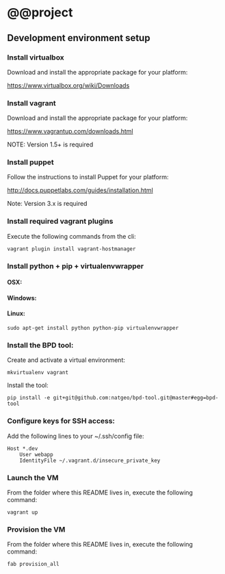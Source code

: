# @@project

## Development environment setup

### Install virtualbox

Download and install the appropriate package for your platform:

https://www.virtualbox.org/wiki/Downloads

### Install vagrant

Download and install the appropriate package for your platform:

https://www.vagrantup.com/downloads.html

NOTE: Version 1.5+ is required

### Install puppet

Follow the instructions to install Puppet for your platform:

http://docs.puppetlabs.com/guides/installation.html

Note: Version 3.x is required

### Install required vagrant plugins

Execute the following commands from the cli:

    vagrant plugin install vagrant-hostmanager

### Install python + pip + virtualenvwrapper

#### OSX:

#### Windows:

#### Linux:
    sudo apt-get install python python-pip virtualenvwrapper

### Install the BPD tool:

Create and activate a virtual environment:

    mkvirtualenv vagrant

Install the tool:

    pip install -e git+git@github.com:natgeo/bpd-tool.git@master#egg=bpd-tool

### Configure keys for SSH access:

Add the following lines to your ~/.ssh/config file:

    Host *.dev
        User webapp
        IdentityFile ~/.vagrant.d/insecure_private_key

### Launch the VM

From the folder where this README lives in, execute the following command:

    vagrant up

### Provision the VM

From the folder where this README lives in, execute the following command:

    fab provision_all

